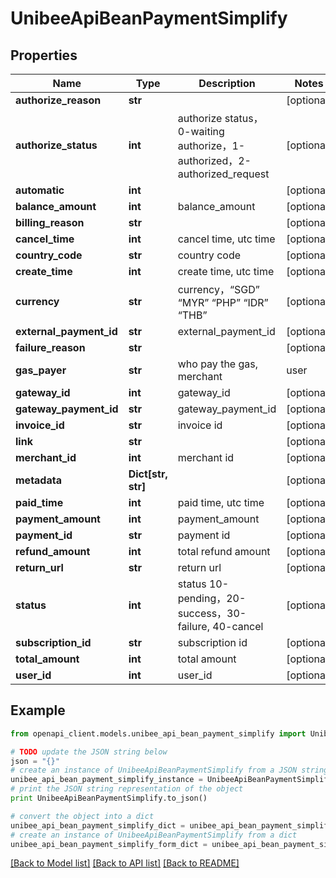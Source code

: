 # UnibeeApiBeanPaymentSimplify


## Properties

Name | Type | Description | Notes
------------ | ------------- | ------------- | -------------
**authorize_reason** | **str** |  | [optional] 
**authorize_status** | **int** | authorize status，0-waiting authorize，1-authorized，2-authorized_request | [optional] 
**automatic** | **int** |  | [optional] 
**balance_amount** | **int** | balance_amount | [optional] 
**billing_reason** | **str** |  | [optional] 
**cancel_time** | **int** | cancel time, utc time | [optional] 
**country_code** | **str** | country code | [optional] 
**create_time** | **int** | create time, utc time | [optional] 
**currency** | **str** | currency，“SGD” “MYR” “PHP” “IDR” “THB” | [optional] 
**external_payment_id** | **str** | external_payment_id | [optional] 
**failure_reason** | **str** |  | [optional] 
**gas_payer** | **str** | who pay the gas, merchant|user | [optional] 
**gateway_id** | **int** | gateway_id | [optional] 
**gateway_payment_id** | **str** | gateway_payment_id | [optional] 
**invoice_id** | **str** | invoice id | [optional] 
**link** | **str** |  | [optional] 
**merchant_id** | **int** | merchant id | [optional] 
**metadata** | **Dict[str, str]** |  | [optional] 
**paid_time** | **int** | paid time, utc time | [optional] 
**payment_amount** | **int** | payment_amount | [optional] 
**payment_id** | **str** | payment id | [optional] 
**refund_amount** | **int** | total refund amount | [optional] 
**return_url** | **str** | return url | [optional] 
**status** | **int** | status  10-pending，20-success，30-failure, 40-cancel | [optional] 
**subscription_id** | **str** | subscription id | [optional] 
**total_amount** | **int** | total amount | [optional] 
**user_id** | **int** | user_id | [optional] 

## Example

```python
from openapi_client.models.unibee_api_bean_payment_simplify import UnibeeApiBeanPaymentSimplify

# TODO update the JSON string below
json = "{}"
# create an instance of UnibeeApiBeanPaymentSimplify from a JSON string
unibee_api_bean_payment_simplify_instance = UnibeeApiBeanPaymentSimplify.from_json(json)
# print the JSON string representation of the object
print UnibeeApiBeanPaymentSimplify.to_json()

# convert the object into a dict
unibee_api_bean_payment_simplify_dict = unibee_api_bean_payment_simplify_instance.to_dict()
# create an instance of UnibeeApiBeanPaymentSimplify from a dict
unibee_api_bean_payment_simplify_form_dict = unibee_api_bean_payment_simplify.from_dict(unibee_api_bean_payment_simplify_dict)
```
[[Back to Model list]](../README.md#documentation-for-models) [[Back to API list]](../README.md#documentation-for-api-endpoints) [[Back to README]](../README.md)


